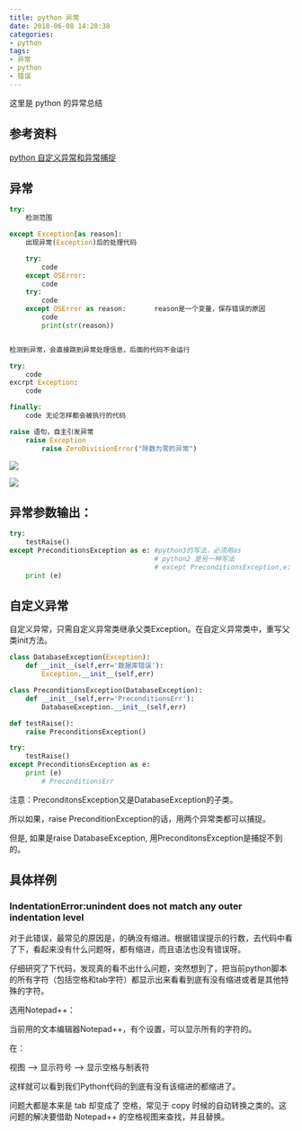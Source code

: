 ```yaml
---
title: python 异常
date: 2018-06-08 14:20:38
categories:
- python
tags:
- 异常
- python
- 错误
---
```

这里是 python 的异常总结

<!-- more -->

## 参考资料

[python 自定义异常和异常捕捉](https://blog.csdn.net/flyingshuai/article/details/73482177)

## 异常
```python
try:
	检测范围

except Exception[as reason]:
	出现异常(Exception)后的处理代码

	try:
		code
	except OSError:
		code
	try:
		code
	except OSError as reason:		reason是一个变量，保存错误的原因
		code
		print(str(reason))


检测到异常，会直接跳到异常处理信息，后面的代码不会运行

try:
	code
excrpt Exception:
	code

finally:
	code 无论怎样都会被执行的代码

raise 语句，自主引发异常
	raise Exception
		raise ZeroDivisionError("除数为零的异常")
```

![](/images/python/12_0.JPG)

![](/images/python/12_1.JPG)

## 异常参数输出：

```python
try:
    testRaise()
except PreconditionsException as e: #python3的写法，必须用as
									# python2 是另一种写法
									# except PreconditionsException,e:
    print (e)
```

## 自定义异常

自定义异常，只需自定义异常类继承父类Exception。在自定义异常类中，重写父类init方法。

```python
class DatabaseException(Exception):
    def __init__(self,err='数据库错误'):
        Exception.__init__(self,err)

class PreconditionsException(DatabaseException):
    def __init__(self,err='PreconditionsErr'):
        DatabaseException.__init__(self,err)

def testRaise():
    raise PreconditionsException()

try:
    testRaise()
except PreconditionsException as e:
    print (e)
		# PreconditionsErr
```

注意：PreconditonsException又是DatabaseException的子类。 

所以如果，raise PreconditionException的话，用两个异常类都可以捕捉。 

但是, 如果是raise DatabaseException, 用PreconditonsException是捕捉不到的。

## 具体样例

### IndentationError:unindent does not match any outer indentation level

对于此错误，最常见的原因是，的确没有缩进。根据错误提示的行数，去代码中看了下，看起来没有什么问题呀，都有缩进，而且语法也没有错误呀。

仔细研究了下代码，发现真的看不出什么问题，突然想到了，把当前python脚本的所有字符（包括空格和tab字符）都显示出来看看到底有没有缩进或者是其他特殊的字符。

选用Notepad++：

当前用的文本编辑器Notepad++，有个设置，可以显示所有的字符的。 

在： 

视图 –> 显示符号 –> 显示空格与制表符 

这样就可以看到我们Python代码的到底有没有该缩进的都缩进了。

问题大都是本来是 tab 却变成了 空格，常见于 copy 时候的自动转换之类的。这问题的解决要借助 Notepad++ 的空格视图来查找，并且替换。
